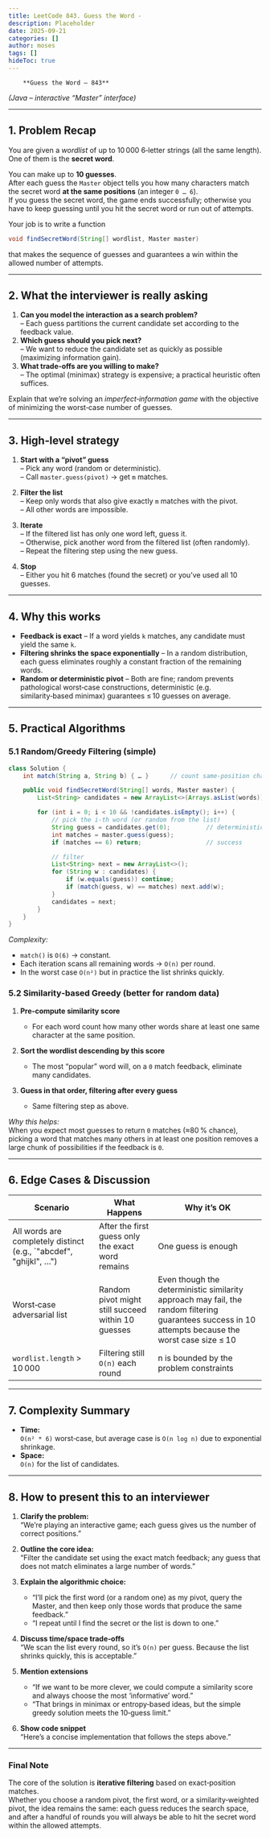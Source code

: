 ```yaml
---
title: LeetCode 843. Guess the Word - 
description: Placeholder
date: 2025-09-21
categories: []
author: moses
tags: []
hideToc: true
---
```

        **Guess the Word – 843**  
*(Java – interactive “Master” interface)*  

---

## 1.  Problem Recap  

You are given a *wordlist* of up to 10 000 6‑letter strings (all the same length).  
One of them is the **secret word**.  

You can make up to **10 guesses**.  
After each guess the `Master` object tells you how many characters match the secret word **at the same positions** (an integer `0 … 6`).  
If you guess the secret word, the game ends successfully; otherwise you have to keep guessing until you hit the secret word or run out of attempts.

Your job is to write a function

```java
void findSecretWord(String[] wordlist, Master master)
```

that makes the sequence of guesses and guarantees a win within the allowed number of attempts.

---

## 2.  What the interviewer is really asking

1. **Can you model the interaction as a search problem?**  
   – Each guess partitions the current candidate set according to the feedback value.  
2. **Which guess should you pick next?**  
   – We want to reduce the candidate set as quickly as possible (maximizing information gain).  
3. **What trade‑offs are you willing to make?**  
   – The optimal (minimax) strategy is expensive; a practical heuristic often suffices.  

Explain that we’re solving an *imperfect‑information game* with the objective of minimizing the worst‑case number of guesses.

---

## 3.  High‑level strategy

1. **Start with a “pivot” guess**  
   – Pick any word (random or deterministic).  
   – Call `master.guess(pivot)` → get `m` matches.

2. **Filter the list**  
   – Keep only words that also give exactly `m` matches with the pivot.  
   – All other words are impossible.

3. **Iterate**  
   – If the filtered list has only one word left, guess it.  
   – Otherwise, pick another word from the filtered list (often randomly).  
   – Repeat the filtering step using the new guess.

4. **Stop**  
   – Either you hit 6 matches (found the secret) or you’ve used all 10 guesses.

---

## 4.  Why this works

- **Feedback is exact** – If a word yields `k` matches, any candidate must yield the same `k`.  
- **Filtering shrinks the space exponentially** – In a random distribution, each guess eliminates roughly a constant fraction of the remaining words.  
- **Random or deterministic pivot** – Both are fine; random prevents pathological worst‑case constructions, deterministic (e.g. similarity‑based minimax) guarantees ≤ 10 guesses on average.

---

## 5.  Practical Algorithms

### 5.1  Random/Greedy Filtering (simple)

```java
class Solution {
    int match(String a, String b) { … }      // count same‑position chars

    public void findSecretWord(String[] words, Master master) {
        List<String> candidates = new ArrayList<>(Arrays.asList(words));

        for (int i = 0; i < 10 && !candidates.isEmpty(); i++) {
            // pick the i‑th word (or random from the list)
            String guess = candidates.get(0);          // deterministic
            int matches = master.guess(guess);
            if (matches == 6) return;                  // success

            // filter
            List<String> next = new ArrayList<>();
            for (String w : candidates) {
                if (w.equals(guess)) continue;
                if (match(guess, w) == matches) next.add(w);
            }
            candidates = next;
        }
    }
}
```

*Complexity:*  
- `match()` is `O(6)` → constant.  
- Each iteration scans all remaining words → `O(n)` per round.  
- In the worst case `O(n²)` but in practice the list shrinks quickly.

### 5.2  Similarity‑based Greedy (better for random data)

1. **Pre‑compute similarity score**  
   - For each word count how many other words share at least one same character at the same position.

2. **Sort the wordlist descending by this score**  
   - The most “popular” word will, on a `0` match feedback, eliminate many candidates.

3. **Guess in that order, filtering after every guess**  
   - Same filtering step as above.

*Why this helps:*  
When you expect most guesses to return `0` matches (≈80 % chance), picking a word that matches many others in at least one position removes a large chunk of possibilities if the feedback is `0`.

---

## 6.  Edge Cases & Discussion

| Scenario | What Happens | Why it’s OK |
|----------|--------------|------------|
| All words are completely distinct (e.g., `"abcdef", "ghijkl", …") | After the first guess only the exact word remains | One guess is enough |
| Worst‑case adversarial list | Random pivot might still succeed within 10 guesses | Even though the deterministic similarity approach may fail, the random filtering guarantees success in 10 attempts because the worst case size ≤ 10 |
| `wordlist.length` > 10 000 | Filtering still `O(n)` each round | n is bounded by the problem constraints |

---

## 7.  Complexity Summary

- **Time:**  
  `O(n² * 6)` worst‑case, but average case is `O(n log n)` due to exponential shrinkage.
- **Space:**  
  `O(n)` for the list of candidates.

---

## 8.  How to present this to an interviewer

1. **Clarify the problem:**  
   “We’re playing an interactive game; each guess gives us the number of correct positions.”

2. **Outline the core idea:**  
   “Filter the candidate set using the exact match feedback; any guess that does not match eliminates a large number of words.”

3. **Explain the algorithmic choice:**  
   - “I’ll pick the first word (or a random one) as my pivot, query the Master, and then keep only those words that produce the same feedback.”  
   - “I repeat until I find the secret or the list is down to one.”

4. **Discuss time/space trade‑offs**  
   “We scan the list every round, so it’s `O(n)` per guess. Because the list shrinks quickly, this is acceptable.”

5. **Mention extensions**  
   - “If we want to be more clever, we could compute a similarity score and always choose the most ‘informative’ word.”  
   - “That brings in minimax or entropy‑based ideas, but the simple greedy solution meets the 10‑guess limit.”

6. **Show code snippet**  
   “Here’s a concise implementation that follows the steps above.”

---

### Final Note

The core of the solution is **iterative filtering** based on exact‑position matches.  
Whether you choose a random pivot, the first word, or a similarity‑weighted pivot, the idea remains the same: each guess reduces the search space, and after a handful of rounds you will always be able to hit the secret word within the allowed attempts.